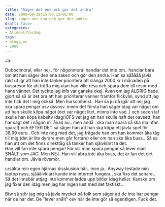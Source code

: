 ```yaml
---
title: "Säger det ena och gör det andra"
date: 2009-08-29T15:07:11+01:00
slug: sager-det-ena-och-gor-det-andra
draft: false
categories:
- Allmänt/Vardag
tags:
- blogg.se
- 2009
---
```

Ja.  
  
  
  
Dubbelmoral, eller nej.. för någonmoral handlar det inte om.. handlar bara om att han säger den ena saken och gör den andra. Han sa sååååå jävla rakt ut igr att han inte tänker prioritera att slänga 2000 kr i månaden på bussresor för att träffa mig utan han ville resa och spara dom till resor med hans vänner. Det tyckte jag iofs var ganska okej. Även om jag ALDRIG hade gjort så så är det bra att han prioriterar vänner framför flickvän, synd att jag inte fick det i mig också. Men hursomhelst.. Han sa ju då igår att nej jag ska spara pengar osv osvosv. meen det första han säger idag var något om att han skulle köpa något (det var något litet, minns inte vad..) och seeen iaf skulle han köpa kabeltv idag(IOFS vet jag att han skulle haft det oavsett, han har sagt det i någon m¨ånad nu.. men ändå . ska man spara så ska ma nfan spara!) och EFTER DET så säger han att han ska köpa ett jävla spel för 38,99 euro.. Och inte nog med det, jag frågade han om han kommer åka tåg till mig (det är lite dyrare men går fortare) eller om han ska åka buss.. Så sa han att om det finns direkttåg så tänker han självklart ta det.  
Han vill fan inte spara pengar! För vill man spara pengar så lever man SNÅLT som JAG. Men NEJ. Han vill abra inte åka buss, det är fan det det handlar om. Jävla rövsmör.  
  
  
ursäkta min egen hjärnas disskusion här.. men ja.. Anyway testade min laptop nyss, sjääälvklart kunde inte internet fungera,, ska fixa det senare.. Så det innebär attjag inte kommer ladda upp bilder idag heller. Kanske om jag fixar den idag men jag har ingen lust med det faktiskt..  
  
Btw så stör jag mig så jävla mycket på folk som säger att de inte har pengar när de har det. De "lever snålt" osv när de inte gör så egentligen. Fuck det.